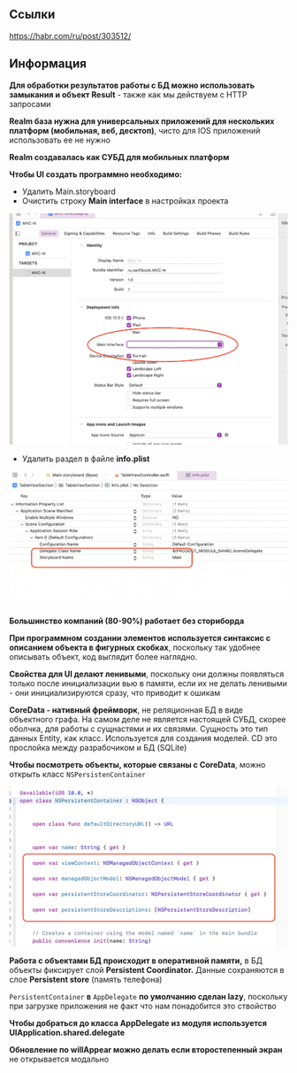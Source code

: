 ## Ссылки

https://habr.com/ru/post/303512/

## Информация

**Для обработки результатов работы с БД можно использовать замыкания и объект Result** - также как мы действуем с HTTP запросами

**Realm база нужна для универсальных приложений для нескольких платформ (мобильная, веб, десктоп)**, чисто для IOS приложений использовать ее не нужно

**Realm создавалась как СУБД для мобильных платформ**

**Чтобы UI создать программно необходимо:**

-   Удалить Main.storyboard    
-   Очистить строку **Main interface** в настройках проекта  

![|500](images/20220317103318.png)

-   Удалить раздел в файле **info.plist**

![](images/20220317103358.png)
    
**Большинство компаний (80-90%) работает без сториборда**

**При программном создании элементов используется синтаксис с описанием объекта в фигурных скобках**, поскольку так удобнее описывать объект, код выглядит более наглядно.

**Свойства для UI делают ленивыми**, поскольку они должны появляться только после инициализации вью в памяти, если их не делать ленивыми - они инициализируются сразу, что приводит к ошикам

**CoreData - нативный фреймворк**, не реляционная БД в виде объектного графа. На самом деле не является настоящей СУБД, скорее оболчка, для работы с сущнастями и их связями. Сущность это тип данных Entity, как класс. Используется для создания моделей. CD это прослойка между разрабочиком и БД (SQLite)

**Чтобы посмотреть объекты, которые связаны с CoreData**, можно открыть класс `NSPersistenContainer`

![](images/20220317103424.png)

**Работа с объектами БД происходит в оперативной памяти,** в БД объекты фиксирует слой **Persistent Coordinator.** Данные сохраняются в слое **Persistent store** (память телефона)

`PersistentContainer` **в** `AppDelegate` **по умолчанию сделан lazy**, поскольку при загрузке приложения не факт что нам понадобится это ствойство

**Чтобы добраться до класса AppDelegate из модуля используется UIApplication.shared.delegate**

**Обновление по willAppear можно делать если второстепенный экран** не открывается модально